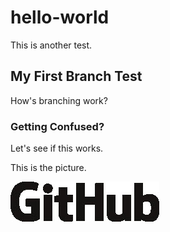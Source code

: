 # hello-world

This is another test.

## My First Branch Test

How's branching work?

### Getting Confused?

Let's see if this works.

This is the picture.

![picture](/images/GitHub_logo_2013.svg.jpg)